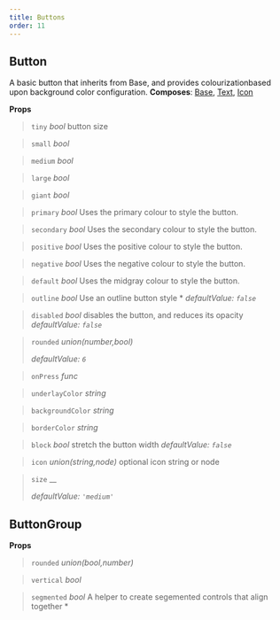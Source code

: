 ```yaml
---
title: Buttons
order: 11
---
```



## Button

A basic button that inherits from Base, and provides colourizationbased upon background color configuration. 
 __Composes__: [Base](/components/Base.html), [Text](/components/Text.html), [Icon](/components/Icon.html) 

**Props**

> `tiny` _bool_ 
> button size
 


> `small` _bool_ 
> 
 


> `medium` _bool_ 
> 
 


> `large` _bool_ 
> 
 


> `giant` _bool_ 
> 
 


> `primary` _bool_ 
> Uses the primary colour to style the button.
 


> `secondary` _bool_ 
> Uses the secondary colour to style the button.
 


> `positive` _bool_ 
> Uses the positive colour to style the button.
 


> `negative` _bool_ 
> Uses the negative colour to style the button.
 


> `default` _bool_ 
> Uses the midgray colour to style the button.
 


> `outline` _bool_ 
> Use an outline button style *
> _defaultValue: `false`_


> `disabled` _bool_ 
> disables the button, and reduces its opacity
> _defaultValue: `false`_


> `rounded` _union(number,bool)_ 
> 
> _defaultValue: `6`_


> `onPress` _func_ 
> 
 


> `underlayColor` _string_ 
> 
 


> `backgroundColor` _string_ 
> 
 


> `borderColor` _string_ 
> 
 


> `block` _bool_ 
> stretch the button width
> _defaultValue: `false`_


> `icon` _union(string,node)_ 
> optional icon string or node
 


> `size` __ 
> 
> _defaultValue: `'medium'`_




## ButtonGroup

**Props**

> `rounded` _union(bool,number)_ 
> 
 


> `vertical` _bool_ 
> 
 


> `segmented` _bool_ 
> A helper to create segemented controls that align together *
 



